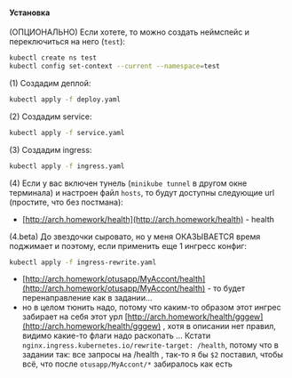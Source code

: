 #### Установка

(ОПЦИОНАЛЬНО) Если хотете, то можно создать неймспейс и переключиться на него (`test`):

```bash
kubectl create ns test
kubectl config set-context --current --namespace=test
```

(1) Создадим деплой:

```bash
kubectl apply -f deploy.yaml
```

(2) Создадим service:

```bash
kubectl apply -f service.yaml
```

(3) Создадим ingress:

```bash
kubectl apply -f ingress.yaml
```

(4) Если у вас включен тунель (`minikube tunnel` в другом окне терминала) и настроен файл `hosts`, то будут доступны следующие url (простите, что без постмана):

- [http://arch.homework/health](http://arch.homework/health) - health

(4.beta) До звездочки сыровато, но у меня ОКАЗЫВАЕТСЯ время поджимает и поэтому, если применить еще 1 ингресс конфиг:

```bash
kubectl apply -f ingress-rewrite.yaml
```

- [http://arch.homework/otusapp/MyAccont/health](http://arch.homework/otusapp/MyAccont/health) - то будет перенаправление как в задании...
- но в целом тюнить надо, потому что каким-то образом этот ингрес забирает на себя этот урл [http://arch.homework/health/gggew](http://arch.homework/health/gggew) , хотя в описании нет правил, видимо какие-то флаги надо раскопать ... Кстати `nginx.ingress.kubernetes.io/rewrite-target: /health`, потому что в задании так: все запросы на /health , так-то я бы `$2` поставил, чтобы всё, что после `otusapp/MyAccont/*` забиралось как есть
